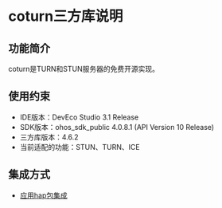 # coturn三方库说明
## 功能简介
coturn是TURN和STUN服务器的免费开源实现。
## 使用约束
- IDE版本：DevEco Studio 3.1 Release
- SDK版本：ohos_sdk_public 4.0.8.1 (API Version 10 Release)
- 三方库版本：4.6.2
- 当前适配的功能：STUN、TURN、ICE

## 集成方式
+ [应用hap包集成](docs/hap_integrate.md)
